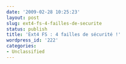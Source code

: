 ```yaml
---
date: '2009-02-28 10:25:23'
layout: post
slug: ext4-fs-4-failles-de-securite
status: publish
title: 'Ext4 FS : 4 failles de sécurité !'
wordpress_id: '222'
categories:
- Unclassified
---
```


